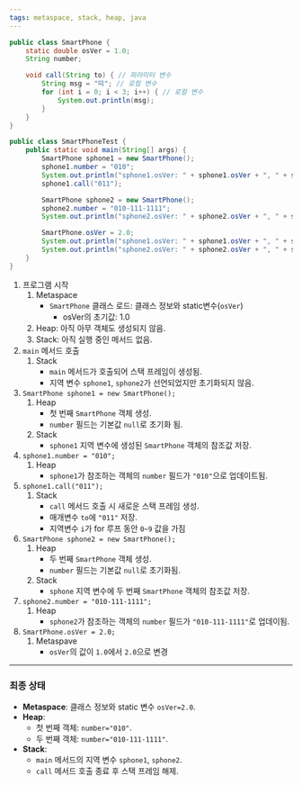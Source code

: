 ```yaml
---
tags: metaspace, stack, heap, java
---
```

```java
public class SmartPhone {
    static double osVer = 1.0;
    String number;

    void call(String to) { // 파라미터 변수
        String msg = "띠"; // 로컬 변수
        for (int i = 0; i < 3; i++) { // 로컬 변수
            System.out.println(msg);
        }
    }
}

public class SmartPhoneTest {
    public static void main(String[] args) {
        SmartPhone sphone1 = new SmartPhone();
        sphone1.number = "010";
        System.out.println("sphone1.osVer: " + sphone1.osVer + ", " + sphone1.number);
        sphone1.call("011");

        SmartPhone sphone2 = new SmartPhone();
        sphone2.number = "010-111-1111";
        System.out.println("sphone2.osVer: " + sphone2.osVer + ", " + sphone2.number);

        SmartPhone.osVer = 2.0;
        System.out.println("sphone1.osVer: " + sphone1.osVer + ", " + sphone1.number);
        System.out.println("sphone2.osVer: " + sphone2.osVer + ", " + sphone2.number);
    }
}

```

1. 프로그램 시작
	1. Metaspace
	   - `SmartPhone` 클래스 로드: 클래스 정보와 static변수(`osVer`)
	      - osVer의 초기값: 1.0
	2. Heap: 아직 아무 객체도 생성되지 않음.
	3. Stack: 아직 실행 중인 메서드 없음.
2. `main` 메서드 호출
	1. Stack
		- `main` 메서드가 호출되어 스택 프레임이 생성됨.
		- 지역 변수 `sphone1`, `sphone2`가 선언되었지만 초기화되지 않음.
3. `SmartPhone sphone1 = new SmartPhone();`
	1. Heap
		- 첫 번째 `SmartPhone` 객체 생성.
		- `number` 필드는 기본값 `null`로 초기화 됨.
	2. Stack
		- `sphone1` 지역 변수에 생성된 `SmartPhone` 객체의 참조값 저장.
4. `sphone1.number = "010";`
	1. Heap
		- `sphone1`가 참조하는 객체의 `number` 필드가 `"010"`으로 업데이트됨.
5. `sphone1.call("011");`
	1. Stack
		- `call` 메서드 호출 시 새로운 스택 프레임 생성.
		- 매개변수 `to`에 `"011"` 저장.
		- 지역변수 `i`가 for 루프 동안 `0~9` 값을 가짐
6. `SmartPhone sphone2 = new SmartPhone();`
	1. Heap
		- 두 번째 `SmartPhone` 객체 생성.
		- `number` 필드는 기본값 `null`로 초기화됨.
	2. Stack
		- `sphone` 지역 변수에 두 번째 `SmartPhone` 객체의 참조값 저장.
7. `sphone2.number = "010-111-1111";`
	1. Heap
		- `sphone2`가 참조하는 객체의 `number` 필드가 `"010-111-1111"`로 업데이됨.
8. `SmartPhone.osVer = 2.0;`
	1. Metaspave
		- `osVer`의 값이 `1.0`에서 `2.0`으로 변경

---
### 최종 상태

- **Metaspace**: 클래스 정보와 static 변수 `osVer=2.0`.
- **Heap**:
    - 첫 번째 객체: `number="010"`.
    - 두 번째 객체: `number="010-111-1111"`.
- **Stack**:
    - `main` 메서드의 지역 변수 `sphone1`, `sphone2`.
    - `call` 메서드 호출 종료 후 스택 프레임 해제.